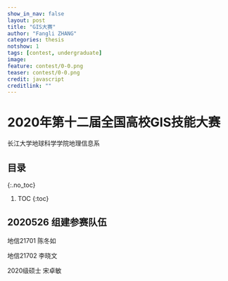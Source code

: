 ```yaml
---
show_in_nav: false
layout: post
title: "GIS大赛"
author: "Fangli ZHANG"
categories: thesis
notshow: 1
tags: [contest, undergraduate]
image:
feature: contest/0-0.png
teaser: contest/0-0.png
credit: javascript
creditlink: ""
---
```


# 2020年第十二届全国高校GIS技能大赛

长江大学地球科学学院地理信息系

## 目录
{:.no_toc}
1. TOC
{:toc}

## 2020526 组建参赛队伍
地信21701 陈冬如

地信21702 李晓文

2020级硕士 宋卓敏

<html>
<head>
    <meta charset="utf-8">
    <title>ECharts</title>
    <script src="http://api.map.baidu.com/api?v=2.0&ak=UQIbZ8RrepxcyoSARRWIrIxZNdSyt96f"></script>
    <script src="../echarts/echarts-master/dist/echarts.js"></script>
</head>
<body>
    <div id="main" style="width: 100%; height: 500px;"></div>
        <script type="text/javascript">
            var myChart = echarts.init(document.getElementById('main'));

            var data = [
               {name: '海门', value: 9},
               {name: '鄂尔多斯', value: 12},
               {name: '招远', value: 12},
               {name: '舟山', value: 12},
               {name: '齐齐哈尔', value: 14},
               {name: '盐城', value: 15},
               {name: '赤峰', value: 16},
               {name: '青岛', value: 18},
               {name: '乳山', value: 18},
               {name: '金昌', value: 19},
               {name: '泉州', value: 21},
               {name: '莱西', value: 21},
               {name: '日照', value: 21},
               {name: '胶南', value: 22},
               {name: '南通', value: 23},
               {name: '拉萨', value: 24},
               {name: '云浮', value: 24},
               {name: '梅州', value: 25},
               {name: '文登', value: 25},
               {name: '上海', value: 25},
               {name: '攀枝花', value: 25},
               {name: '威海', value: 25},
               {name: '承德', value: 25},
               {name: '厦门', value: 26},
               {name: '汕尾', value: 26},
               {name: '潮州', value: 26},
               {name: '丹东', value: 27},
               {name: '太仓', value: 27},
               {name: '曲靖', value: 27},
               {name: '烟台', value: 28},
               {name: '福州', value: 29},
               {name: '瓦房店', value: 30},
               {name: '即墨', value: 30},
               {name: '抚顺', value: 31},
               {name: '玉溪', value: 31},
               {name: '张家口', value: 31},
               {name: '阳泉', value: 31},
               {name: '莱州', value: 32},
               {name: '湖州', value: 32},
               {name: '汕头', value: 32},
               {name: '昆山', value: 33},
               {name: '宁波', value: 33},
               {name: '湛江', value: 33},
               {name: '揭阳', value: 34},
               {name: '荣成', value: 34},
               {name: '连云港', value: 35},
               {name: '葫芦岛', value: 35},
               {name: '常熟', value: 36},
               {name: '东莞', value: 36},
               {name: '河源', value: 36},
               {name: '淮安', value: 36},
               {name: '泰州', value: 36},
               {name: '南宁', value: 37},
               {name: '营口', value: 37},
               {name: '惠州', value: 37},
               {name: '江阴', value: 37},
               {name: '蓬莱', value: 37},
               {name: '韶关', value: 38},
               {name: '嘉峪关', value: 38},
               {name: '广州', value: 38},
               {name: '延安', value: 38},
               {name: '太原', value: 39},
               {name: '清远', value: 39},
               {name: '中山', value: 39},
               {name: '昆明', value: 39},
               {name: '寿光', value: 40},
               {name: '盘锦', value: 40},
               {name: '长治', value: 41},
               {name: '深圳', value: 41},
               {name: '珠海', value: 42},
               {name: '宿迁', value: 43},
               {name: '咸阳', value: 43},
               {name: '铜川', value: 44},
               {name: '平度', value: 44},
               {name: '佛山', value: 44},
               {name: '海口', value: 44},
               {name: '江门', value: 45},
               {name: '章丘', value: 45},
               {name: '肇庆', value: 46},
               {name: '大连', value: 47},
               {name: '临汾', value: 47},
               {name: '吴江', value: 47},
               {name: '石嘴山', value: 49},
               {name: '沈阳', value: 50},
               {name: '苏州', value: 50},
               {name: '茂名', value: 50},
               {name: '嘉兴', value: 51},
               {name: '长春', value: 51},
               {name: '胶州', value: 52},
               {name: '银川', value: 52},
               {name: '张家港', value: 52},
               {name: '三门峡', value: 53},
               {name: '锦州', value: 54},
               {name: '南昌', value: 54},
               {name: '柳州', value: 54},
               {name: '三亚', value: 54},
               {name: '自贡', value: 56},
               {name: '吉林', value: 56},
               {name: '阳江', value: 57},
               {name: '泸州', value: 57},
               {name: '西宁', value: 57},
               {name: '宜宾', value: 58},
               {name: '呼和浩特', value: 58},
               {name: '成都', value: 58},
               {name: '大同', value: 58},
               {name: '镇江', value: 59},
               {name: '桂林', value: 59},
               {name: '张家界', value: 59},
               {name: '宜兴', value: 59},
               {name: '北海', value: 60},
               {name: '西安', value: 61},
               {name: '金坛', value: 62},
               {name: '东营', value: 62},
               {name: '牡丹江', value: 63},
               {name: '遵义', value: 63},
               {name: '绍兴', value: 63},
               {name: '扬州', value: 64},
               {name: '常州', value: 64},
               {name: '潍坊', value: 65},
               {name: '重庆', value: 66},
               {name: '台州', value: 67},
               {name: '南京', value: 67},
               {name: '滨州', value: 70},
               {name: '贵阳', value: 71},
               {name: '无锡', value: 71},
               {name: '本溪', value: 71},
               {name: '克拉玛依', value: 72},
               {name: '渭南', value: 72},
               {name: '马鞍山', value: 72},
               {name: '宝鸡', value: 72},
               {name: '焦作', value: 75},
               {name: '句容', value: 75},
               {name: '北京', value: 79},
               {name: '徐州', value: 79},
               {name: '衡水', value: 80},
               {name: '包头', value: 80},
               {name: '绵阳', value: 80},
               {name: '乌鲁木齐', value: 84},
               {name: '枣庄', value: 84},
               {name: '杭州', value: 84},
               {name: '淄博', value: 85},
               {name: '鞍山', value: 86},
               {name: '溧阳', value: 86},
               {name: '库尔勒', value: 86},
               {name: '安阳', value: 90},
               {name: '开封', value: 90},
               {name: '济南', value: 92},
               {name: '德阳', value: 93},
               {name: '温州', value: 95},
               {name: '九江', value: 96},
               {name: '邯郸', value: 98},
               {name: '临安', value: 99},
               {name: '兰州', value: 99},
               {name: '沧州', value: 100},
               {name: '临沂', value: 103},
               {name: '南充', value: 104},
               {name: '天津', value: 105},
               {name: '富阳', value: 106},
               {name: '泰安', value: 112},
               {name: '诸暨', value: 112},
               {name: '郑州', value: 113},
               {name: '哈尔滨', value: 114},
               {name: '聊城', value: 116},
               {name: '芜湖', value: 117},
               {name: '唐山', value: 119},
               {name: '平顶山', value: 119},
               {name: '邢台', value: 119},
               {name: '德州', value: 120},
               {name: '济宁', value: 120},
               {name: '荆州', value: 127},
               {name: '宜昌', value: 130},
               {name: '义乌', value: 132},
               {name: '丽水', value: 133},
               {name: '洛阳', value: 134},
               {name: '秦皇岛', value: 136},
               {name: '株洲', value: 143},
               {name: '石家庄', value: 147},
               {name: '莱芜', value: 148},
               {name: '常德', value: 152},
               {name: '保定', value: 153},
               {name: '湘潭', value: 154},
               {name: '金华', value: 157},
               {name: '岳阳', value: 169},
               {name: '长沙', value: 175},
               {name: '衢州', value: 177},
               {name: '廊坊', value: 193},
               {name: '菏泽', value: 194},
               {name: '合肥', value: 229},
               {name: '武汉', value: 273},
               {name: '大庆', value: 279}
          ];
          var geoCoordMap = {
              '海门':[121.15,31.89],
              '鄂尔多斯':[109.781327,39.608266],
              '招远':[120.38,37.35],
              '舟山':[122.207216,29.985295],
              '齐齐哈尔':[123.97,47.33],
              '盐城':[120.13,33.38],
              '赤峰':[118.87,42.28],
              '青岛':[120.33,36.07],
              '乳山':[121.52,36.89],
              '金昌':[102.188043,38.520089],
              '泉州':[118.58,24.93],
              '莱西':[120.53,36.86],
              '日照':[119.46,35.42],
              '胶南':[119.97,35.88],
              '南通':[121.05,32.08],
              '拉萨':[91.11,29.97],
              '云浮':[112.02,22.93],
              '梅州':[116.1,24.55],
              '文登':[122.05,37.2],
              '上海':[121.48,31.22],
              '攀枝花':[101.718637,26.582347],
              '威海':[122.1,37.5],
              '承德':[117.93,40.97],
              '厦门':[118.1,24.46],
              '汕尾':[115.375279,22.786211],
              '潮州':[116.63,23.68],
              '丹东':[124.37,40.13],
              '太仓':[121.1,31.45],
              '曲靖':[103.79,25.51],
              '烟台':[121.39,37.52],
              '福州':[119.3,26.08],
              '瓦房店':[121.979603,39.627114],
              '即墨':[120.45,36.38],
              '抚顺':[123.97,41.97],
              '玉溪':[102.52,24.35],
              '张家口':[114.87,40.82],
              '阳泉':[113.57,37.85],
              '莱州':[119.942327,37.177017],
              '湖州':[120.1,30.86],
              '汕头':[116.69,23.39],
              '昆山':[120.95,31.39],
              '宁波':[121.56,29.86],
              '湛江':[110.359377,21.270708],
              '揭阳':[116.35,23.55],
              '荣成':[122.41,37.16],
              '连云港':[119.16,34.59],
              '葫芦岛':[120.836932,40.711052],
              '常熟':[120.74,31.64],
              '东莞':[113.75,23.04],
              '河源':[114.68,23.73],
              '淮安':[119.15,33.5],
              '泰州':[119.9,32.49],
              '南宁':[108.33,22.84],
              '营口':[122.18,40.65],
              '惠州':[114.4,23.09],
              '江阴':[120.26,31.91],
              '蓬莱':[120.75,37.8],
              '韶关':[113.62,24.84],
              '嘉峪关':[98.289152,39.77313],
              '广州':[113.23,23.16],
              '延安':[109.47,36.6],
              '太原':[112.53,37.87],
              '清远':[113.01,23.7],
              '中山':[113.38,22.52],
              '昆明':[102.73,25.04],
              '寿光':[118.73,36.86],
              '盘锦':[122.070714,41.119997],
              '长治':[113.08,36.18],
              '深圳':[114.07,22.62],
              '珠海':[113.52,22.3],
              '宿迁':[118.3,33.96],
              '咸阳':[108.72,34.36],
              '铜川':[109.11,35.09],
              '平度':[119.97,36.77],
              '佛山':[113.11,23.05],
              '海口':[110.35,20.02],
              '江门':[113.06,22.61],
              '章丘':[117.53,36.72],
              '肇庆':[112.44,23.05],
              '大连':[121.62,38.92],
              '临汾':[111.5,36.08],
              '吴江':[120.63,31.16],
              '石嘴山':[106.39,39.04],
              '沈阳':[123.38,41.8],
              '苏州':[120.62,31.32],
              '茂名':[110.88,21.68],
              '嘉兴':[120.76,30.77],
              '长春':[125.35,43.88],
              '胶州':[120.03336,36.264622],
              '银川':[106.27,38.47],
              '张家港':[120.555821,31.875428],
              '三门峡':[111.19,34.76],
              '锦州':[121.15,41.13],
              '南昌':[115.89,28.68],
              '柳州':[109.4,24.33],
              '三亚':[109.511909,18.252847],
              '自贡':[104.778442,29.33903],
              '吉林':[126.57,43.87],
              '阳江':[111.95,21.85],
              '泸州':[105.39,28.91],
              '西宁':[101.74,36.56],
              '宜宾':[104.56,29.77],
              '呼和浩特':[111.65,40.82],
              '成都':[104.06,30.67],
              '大同':[113.3,40.12],
              '镇江':[119.44,32.2],
              '桂林':[110.28,25.29],
              '张家界':[110.479191,29.117096],
              '宜兴':[119.82,31.36],
              '北海':[109.12,21.49],
              '西安':[108.95,34.27],
              '金坛':[119.56,31.74],
              '东营':[118.49,37.46],
              '牡丹江':[129.58,44.6],
              '遵义':[106.9,27.7],
              '绍兴':[120.58,30.01],
              '扬州':[119.42,32.39],
              '常州':[119.95,31.79],
              '潍坊':[119.1,36.62],
              '重庆':[106.54,29.59],
              '台州':[121.420757,28.656386],
              '南京':[118.78,32.04],
              '滨州':[118.03,37.36],
              '贵阳':[106.71,26.57],
              '无锡':[120.29,31.59],
              '本溪':[123.73,41.3],
              '克拉玛依':[84.77,45.59],
              '渭南':[109.5,34.52],
              '马鞍山':[118.48,31.56],
              '宝鸡':[107.15,34.38],
              '焦作':[113.21,35.24],
              '句容':[119.16,31.95],
              '北京':[116.46,39.92],
              '徐州':[117.2,34.26],
              '衡水':[115.72,37.72],
              '包头':[110,40.58],
              '绵阳':[104.73,31.48],
              '乌鲁木齐':[87.68,43.77],
              '枣庄':[117.57,34.86],
              '杭州':[120.19,30.26],
              '淄博':[118.05,36.78],
              '鞍山':[122.85,41.12],
              '溧阳':[119.48,31.43],
              '库尔勒':[86.06,41.68],
              '安阳':[114.35,36.1],
              '开封':[114.35,34.79],
              '济南':[117,36.65],
              '德阳':[104.37,31.13],
              '温州':[120.65,28.01],
              '九江':[115.97,29.71],
              '邯郸':[114.47,36.6],
              '临安':[119.72,30.23],
              '兰州':[103.73,36.03],
              '沧州':[116.83,38.33],
              '临沂':[118.35,35.05],
              '南充':[106.110698,30.837793],
              '天津':[117.2,39.13],
              '富阳':[119.95,30.07],
              '泰安':[117.13,36.18],
              '诸暨':[120.23,29.71],
              '郑州':[113.65,34.76],
              '哈尔滨':[126.63,45.75],
              '聊城':[115.97,36.45],
              '芜湖':[118.38,31.33],
              '唐山':[118.02,39.63],
              '平顶山':[113.29,33.75],
              '邢台':[114.48,37.05],
              '德州':[116.29,37.45],
              '济宁':[116.59,35.38],
              '荆州':[112.239741,30.335165],
              '宜昌':[111.3,30.7],
              '义乌':[120.06,29.32],
              '丽水':[119.92,28.45],
              '洛阳':[112.44,34.7],
              '秦皇岛':[119.57,39.95],
              '株洲':[113.16,27.83],
              '石家庄':[114.48,38.03],
              '莱芜':[117.67,36.19],
              '常德':[111.69,29.05],
              '保定':[115.48,38.85],
              '湘潭':[112.91,27.87],
              '金华':[119.64,29.12],
              '岳阳':[113.09,29.37],
              '长沙':[113,28.21],
              '衢州':[118.88,28.97],
              '廊坊':[116.7,39.53],
              '菏泽':[115.480656,35.23375],
              '合肥':[117.27,31.86],
              '武汉':[114.31,30.52],
              '大庆':[125.03,46.58]
          };

          var convertData = function (data) {
              var res = [];
              for (var i = 0; i < data.length; i++) {
                  var geoCoord = geoCoordMap[data[i].name];
                  if (geoCoord) {
                      res.push({
                          name: data[i].name,
                          value: geoCoord.concat(data[i].value)
                      });
                  }
              }
              return res;
          };

          option = {
              title: {
                  text: '全国主要城市空气质量 - 百度地图',
                  subtext: 'data from PM25.in',
                  sublink: 'http://www.pm25.in',
                  left: 'center'
              },
              tooltip : {
                  trigger: 'item'
              },
              bmap: {
                  center: [104.114129, 37.550339],
                  zoom: 5,
                  roam: true,
                  mapStyle: {
                      styleJson: [{
                          'featureType': 'water',
                          'elementType': 'all',
                          'stylers': {
                              'color': '#d1d1d1'
                          }
                      }, {
                          'featureType': 'land',
                          'elementType': 'all',
                          'stylers': {
                              'color': '#f3f3f3'
                          }
                      }, {
                          'featureType': 'railway',
                          'elementType': 'all',
                          'stylers': {
                              'visibility': 'off'
                          }
                      }, {
                          'featureType': 'highway',
                          'elementType': 'all',
                          'stylers': {
                              'color': '#fdfdfd'
                          }
                      }, {
                          'featureType': 'highway',
                          'elementType': 'labels',
                          'stylers': {
                              'visibility': 'off'
                          }
                      }, {
                          'featureType': 'arterial',
                          'elementType': 'geometry',
                          'stylers': {
                              'color': '#fefefe'
                          }
                      }, {
                          'featureType': 'arterial',
                          'elementType': 'geometry.fill',
                          'stylers': {
                              'color': '#fefefe'
                          }
                      }, {
                          'featureType': 'poi',
                          'elementType': 'all',
                          'stylers': {
                              'visibility': 'off'
                          }
                      }, {
                          'featureType': 'green',
                          'elementType': 'all',
                          'stylers': {
                              'visibility': 'off'
                          }
                      }, {
                          'featureType': 'subway',
                          'elementType': 'all',
                          'stylers': {
                              'visibility': 'off'
                          }
                      }, {
                          'featureType': 'manmade',
                          'elementType': 'all',
                          'stylers': {
                              'color': '#d1d1d1'
                          }
                      }, {
                          'featureType': 'local',
                          'elementType': 'all',
                          'stylers': {
                              'color': '#d1d1d1'
                          }
                      }, {
                          'featureType': 'arterial',
                          'elementType': 'labels',
                          'stylers': {
                              'visibility': 'off'
                          }
                      }, {
                          'featureType': 'boundary',
                          'elementType': 'all',
                          'stylers': {
                              'color': '#fefefe'
                          }
                      }, {
                          'featureType': 'building',
                          'elementType': 'all',
                          'stylers': {
                              'color': '#d1d1d1'
                          }
                      }, {
                          'featureType': 'label',
                          'elementType': 'labels.text.fill',
                          'stylers': {
                              'color': '#999999'
                          }
                      }]
                  }
              },
              series : [
                  {
                      name: 'pm2.5',
                      type: 'scatter',
                      coordinateSystem: 'bmap',
                      data: convertData(data),
                      symbolSize: function (val) {
                          return val[2] / 10;
                      },
                      encode: {
                          value: 2
                      },
                      label: {
                          formatter: '{b}',
                          position: 'right',
                          show: false
                      },
                      itemStyle: {
                          color: 'purple'
                      },
                      emphasis: {
                          label: {
                              show: true
                          }
                      }
                  },
                  {
                      name: 'Top 5',
                      type: 'effectScatter',
                      coordinateSystem: 'bmap',
                      data: convertData(data.sort(function (a, b) {
                          return b.value - a.value;
                      }).slice(0, 6)),
                      symbolSize: function (val) {
                          return val[2] / 10;
                      },
                      encode: {
                          value: 2
                      },
                      showEffectOn: 'render',
                      rippleEffect: {
                          brushType: 'stroke'
                      },
                      hoverAnimation: true,
                      label: {
                          formatter: '{b}',
                          position: 'right',
                          show: true
                      },
                      itemStyle: {
                          color: 'purple',
                          shadowBlur: 10,
                          shadowColor: '#333'
                      },
                      zlevel: 1
                  }
              ]
          };

            myChart.setOption(option);
        </script>
</body>
</html>

## 2020614 确定参赛主题
武汉人物
